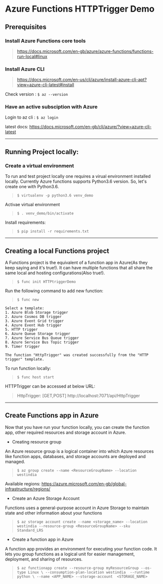 # Azure Functions HTTPTrigger Demo

## Prerequisites

### Install Azure Functions core tools
> https://docs.microsoft.com/en-gb/azure/azure-functions/functions-run-local#linux


### Install Azure CLI
> https://docs.microsoft.com/en-us/cli/azure/install-azure-cli-apt?view=azure-cli-latest#install

Check version :  `$ az --version`

### Have an active subsciption with Azure

Login to az cli : `$ az login`

latest docs: https://docs.microsoft.com/en-gb/cli/azure/?view=azure-cli-latest

---

## Running Project locally:

### Create a virtual environment

To run and test project locally one requires a virual environment installed locally. Currently Azure functions supports Python3.6 version. So, let's create one with Python3.6.

> `$ virtualenv -p python3.6 venv_demo`

Activae virtual environment

> `$ . venv_demo/bin/activate`

Install requirements:
> `$ pip install -r requirements.txt`

---


## Creating a local Functions project

A Functions project is the equivalent of a function app in Azure(As they keep saying and it's true!). It can have multiple functions that all share the same local and hosting configurations(Also true!).

> `$ func init HTTPtriggerDemo`

Run the following command to add new function:

> `$ func new`

```
Select a template:
1. Azure Blob Storage trigger
2. Azure Cosmos DB trigger
3. Azure Event Grid trigger
4. Azure Event Hub trigger
5. HTTP trigger
6. Azure Queue Storage trigger
7. Azure Service Bus Queue trigger
8. Azure Service Bus Topic trigger
9. Timer trigger

The function "HttpTrigger" was created successfully from the "HTTP trigger" template.
```

To run function locally:

> `$ func host start`

HTTPTrigger can be accessed at below URL:

> HttpTrigger: [GET,POST]  http://localhost:7071/api/HttpTrigger

---

## Create Functions app in Azure

Now that you have run your function locally, you can create the function app, other required resources and storage account in Azure.

* Creating resource group

 An Azure resource group is a logical container into which Azure resources like function apps, databases, and storage accounts are deployed and managed.

> `$ az group create --name <ResourceGroupName> --location westindia`

Available regions: https://azure.microsoft.com/en-gb/global-infrastructure/regions/

* Create an Azure Storage Account

Functions uses a general-purpose account in Azure Storage to maintain state and other information about your functions

> `$ az storage account create --name <storage_name> --location westindia --resource-group <ResourceGroupName> --sku Standard_LRS`


* Create a function app in Azure

A function app provides an environment for executing your function code. It lets you group functions as a logical unit for easier management, deployment, and sharing of resources.

> `$ az functionapp create --resource-group myResourceGroup --os-type Linux \
--consumption-plan-location westindia  --runtime python \
--name <APP_NAME> --storage-account  <STORAGE_NAME>`
